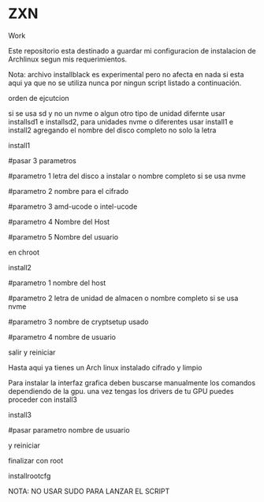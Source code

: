 # ZXN
Work

Este repositorio esta destinado a guardar mi configuracion de instalacion de Archlinux segun mis requerimientos.

Nota: archivo installblack es experimental pero no afecta en nada si esta aqui ya que no se utiliza nunca por ningun script listado a continuación.

orden de ejcutcion

si se usa sd y no un nvme o algun otro tipo de unidad difernte usar installsd1 e installsd2, para unidades nvme o diferentes usar install1 e install2 agregando el nombre del disco completo no solo la letra

install1

#pasar 3 parametros

#parametro 1 letra del disco a instalar o nombre completo si se usa nvme

#parametro 2 nombre para el cifrado

#parametro 3 amd-ucode o intel-ucode

#parametro 4 Nombre del Host

#parametro 5 Nombre del usuario

en chroot

install2

#parametro 1 nombre del host

#parametro 2 letra de unidad de almacen o nombre completo si se usa nvme

#parametro 3 nombre de cryptsetup usado

#parametro 4 nombre de usuario

salir y reiniciar

Hasta aqui ya tienes un Arch linux instalado cifrado y limpio

Para instalar la interfaz grafica deben buscarse manualmente los comandos dependiendo de la gpu.
una vez tengas los drivers de tu GPU puedes proceder con install3

install3

#pasar parametro nombre de usuario


y reiniciar

finalizar con root

installrootcfg

NOTA: NO USAR SUDO PARA LANZAR EL SCRIPT
